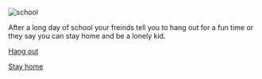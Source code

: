 
![school](https://www.voicesofyouth.org/sites/default/files/images/2019-03/school.jpg)

After a long day of school your freinds tell you to hang out for a fun time or they say you can stay home and be a lonely kid.

[Hang out](choice1.md) 


[Stay home](choice2.md)
